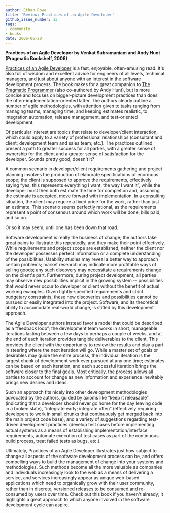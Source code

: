 ```yaml
---
author: Ethan Rowe
title: 'Review: Practices of an Agile Developer'
github_issue_number: 13
tags:
- community
- books
date: 2006-06-20
---
```


**Practices of an Agile Developer by Venkat Subramaniam and Andy Hunt (Pragmatic Bookshelf, 2006)**

[Practices of an Agile Developer](https://pragprog.com/titles/pad/) is a fast, enjoyable, often-amusing read. It's also full of wisdom and excellent advice for engineers of all levels, technical managers, and just about anyone with an interest in the software development process. The book makes for a great companion to [The Pragmatic Programmer](https://pragprog.com/titles/tpp20/) (also co-authored by Andy Hunt), but is more concise and focuses on bigger-picture development practices than does the often-implementation-oriented latter. The authors clearly outline a number of agile methodologies, with attention given to tasks ranging from managing teams, managing time, and keeping estimates realistic, to integration automation, release management, and test-oriented development.

Of particular interest are topics that relate to developer/​client interaction, which could apply to a variety of professional relationships (consultant and client; development team and sales team; etc.). The practices outlined present a path to greater success for all parties, with a greater sense of ownership for the client and a greater sense of satisfaction for the developer. Sounds pretty good, doesn't it?

A common scenario in developer/​client requirements gathering and project planning involves the production of elaborate specifications of enormous scope; the client is supposed to approve the requirements, effectively saying “yes, this represents everything I want, the way I want it”, while the developer must then both estimate the time for completion and, assuming the estimate is accepted, move forward with implementation. In a consulting situation, the client may require a fixed price for the work, rather than just an estimate. This scenario seems perfectly rational, as the requirements represent a point of consensus around which work will be done, bills paid, and so on.

Or so it may seem, until one has been down that road.

Software development is really the business of change; the authors take great pains to illustrate this repeatedly, and they make their point effectively. While requirements and project scope are established, neither the client nor the developer possesses perfect information or a complete understanding of the possibilities. Usability studies may reveal a better way to approach certain problems; market research may indicate more profitable ways of selling goods; any such discovery may necessitate a requirements change on the client's part. Furthermore, during project development, all parties may observe new possibilities implicit in the growing system -- possibilities that would never occur to developer or client without the benefit of actual working examples. Given tightly-specified requirements and strict budgetary constraints, these new discoveries and possibilities cannot be pursued or easily integrated into the project. Software, and its theoretical ability to accomodate real-world change, is stifled by this development approach.

The Agile Developer authors instead favor a model that could be described as a “feedback loop”; the development team works in short, manageable iterations lasting between a few days to perhaps a couple of weeks, and at the end of each iteration provides tangible deliverables to the client. This provides the client with the opportunity to review the results and play a part in steering where the next iteration will go. While a master set of goals or desirables may guide the entire process, the individual iteration is the largest chunk of development work ever pursued at any one time; estimates can be based on each iteration, and each successful iteration brings the software closer to the final goals. Most critically, the process allows all parties to account for change as new information and experience inevitably brings new desires and ideas.

Such an approach fits nicely into other development methodologies advocated by the authors, guided by axioms like “keep it releasable” (indicating that a developer should never go home for the day leaving code in a broken state), “integrate early; integrate often” (effectively requiring developers to work in small chunks that continuously get merged back into the main project code base), and a variety of suggestions regarding test-driven development practices (develop test cases before implementing actual systems as a means of establishing implementation/​interface requirements, automate execution of test cases as part of the continuous build process, treat failed tests as bugs, etc.).

Ultimately, Practices of an Agile Developer illustrates just how subject to change all aspects of the software development process can be, and offers compelling ways to build the management of change into your systems and methodologies. Such methods become all the more valuable as companies and individuals increasingly look to the web as a means of delivering a service, and services increasingly appear as unique web-based applications which need to organically grow with their user community, rather than in discrete, versioned releases to be consumed and re-consumed by users over time. Check out this book if you haven't already; it highlights a great approach to which anyone involved in the software development cycle can aspire.
